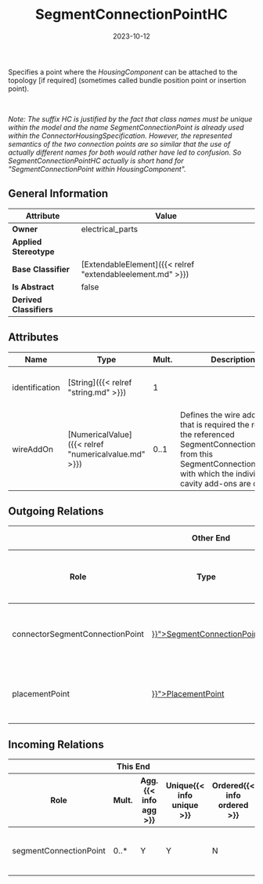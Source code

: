 ﻿---
title: SegmentConnectionPointHC
toc: false
type: specs
date: "2023-10-12"
draft: false
specification: VEC
version: 2.1.0
documentType: "Recommendation"
elementType: Class
classes:
  - SegmentConnectionPointHC
menu_name: vec-2.1.0
---
<p> Specifies a point where the <i>HousingComponent</i> can be attached to the topology [if required] (sometimes called bundle position point or insertion point).      </p>      <p> &#160;      </p>      <p> <i>Note: The suffix HC is justified by the fact that class names must be unique within the model and the name SegmentConnectionPoint is already used within the ConnectorHousingSpecification. However, the represented semantics of the two connection points are so similar that the use of actually different names for both would rather have led to confusion. So SegmentConnectionPointHC&#160;actually is short hand for &quot;SegmentConnectionPoint within HousingComponent&quot;.</i>      </p>

## General Information

| Attribute               | Value |
|-------------------------|-------|
| **Owner**               | electrical_parts |
| **Applied Stereotype**  |   |
| **Base Classifier**     | [ExtendableElement]({{< relref "extendableelement.md" >}})<br/>  |
| **Is Abstract**         | false |
| **Derived Classifiers** |   |

## Attributes
|  Name  |  Type  |  Mult.  |  Description  |  Owning Classifier  |
|--------|--------|---------|---------------|--------------|
|identification| [String]({{< relref "string.md" >}}) | 1 |  | [SegmentConnectionPointHC]({{< relref "segmentconnectionpointhc.md" >}}) |
|wireAddOn| [NumericalValue]({{< relref "numericalvalue.md" >}}) | 0..1 | Defines the wire add-on that is required the reach the referenced SegmentConnectionPoint from this SegmentConnectionPointHC with which the individual cavity add-ons are defined. | [SegmentConnectionPointHC]({{< relref "segmentconnectionpointhc.md" >}}) |

## Outgoing Relations
<table>
    <thead>
        <tr>
           <th colspan="6">Other End</th>
           <th colspan="1">This End</th>
           <th colspan="1">General</th>
        </tr>
        <tr>
           <th>Role</th>
           <th>Type</th>
           <th>Mult.</th>
           <th>Agg.{{< info agg >}}</th>
           <th>Unique{{< info unique >}}</th>
           <th>Ordered{{< info ordered >}}</th>
           <th>Mult.</th>
           <th>Description</th>
        </tr>
    <thead>
    <tbody>
    <tr>
        <td>connectorSegmentConnectionPoint</td>
        <td><a href="{{< relref "segmentconnectionpoint.md" >}}">SegmentConnectionPoint</a></td>
        <td>0..1</td>
        <td>N</td>
        <td>Y</td>
        <td>N</td>
        <td>0..*</td>
        <td>References the <i>SegementConnectionPoint </i>of the <i>ConnectorHousingSpecification</i> that is used to &quot;enter&quot; the connector housing.</td>
    </tr>
    <tr>
        <td>placementPoint</td>
        <td><a href="{{< relref "placementpoint.md" >}}">PlacementPoint</a></td>
        <td>0..1</td>
        <td>N</td>
        <td>Y</td>
        <td>N</td>
        <td>0..*</td>
        <td><p> Specifies the <i>PlacementPoint</i> that represents this <i>SegmentConnectionPoint </i>in a <i>PlaceableElementSpecification.</i>      </p></td>
    </tr>
    </tbody>
</table>

##  Incoming Relations
<table>
    <thead>
        <tr>
           <th colspan="5">This End</th>
           <th colspan="2">Other End</th>
           <th colspan="1">General</th>
        </tr>
        <tr>
           <th>Role</th>
           <th>Mult.</th>
           <th>Agg.{{< info agg >}}</th>
           <th>Unique{{< info unique >}}</th>
           <th>Ordered{{< info ordered >}}</th>
           <th>Type</th>
           <th>Mult.</th>
           <th>Description</th>
        </tr>
    <thead>
    <tbody>
    <tr>
        <td>segmentConnectionPoint</td>
        <td>0..*</td>
        <td>Y</td>
        <td>Y</td>
        <td>N</td>
        <td><a href="{{< relref "housingcomponent.md" >}}">HousingComponent</a></td>
        <td>1</td>
        <td><p> Specifies the <i>SegmentConnectionPoints </i>the <i>HousingComponent</i>.      </p></td>
    </tr>
    </tbody>
</table>



